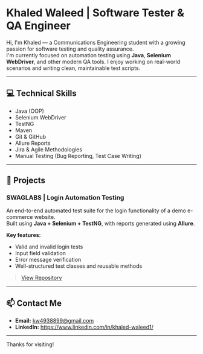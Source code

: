 # Khaled Waleed | Software Tester & QA Engineer

Hi, I'm Khaled — a Communications Engineering student with a growing passion for software testing and quality assurance.  
I'm currently focused on automation testing using **Java**, **Selenium WebDriver**, and other modern QA tools. I enjoy working on real-world scenarios and writing clean, maintainable test scripts.

---

## 💻 Technical Skills

- Java (OOP)
- Selenium WebDriver
- TestNG
- Maven
- Git & GitHub
- Allure Reports
- Jira & Agile Methodologies
- Manual Testing (Bug Reporting, Test Case Writing)

---

## 🧪 Projects

### SWAGLABS | Login Automation Testing  
An end-to-end automated test suite for the login functionality of a demo e-commerce website.  
Built using **Java + Selenium + TestNG**, with reports generated using **Allure**.

**Key features:**
- Valid and invalid login tests  
- Input field validation  
- Error message verification  
- Well-structured test classes and reusable methods

> [View Repository](https://github.com/Khaled-Waleed1/SWAGLABS)

---

## 📫 Contact Me

- **Email:** kw4938899@gmail.com  
- **LinkedIn:** https://www.linkedin.com/in/khaled-waleed1/

---

Thanks for visiting!
